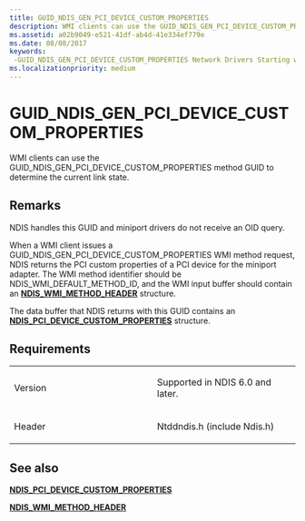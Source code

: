 ```yaml
---
title: GUID_NDIS_GEN_PCI_DEVICE_CUSTOM_PROPERTIES
description: WMI clients can use the GUID_NDIS_GEN_PCI_DEVICE_CUSTOM_PROPERTIES method GUID to determine the current link state.
ms.assetid: a02b9049-e521-41df-ab4d-41e334ef779e
ms.date: 08/08/2017
keywords: 
 -GUID_NDIS_GEN_PCI_DEVICE_CUSTOM_PROPERTIES Network Drivers Starting with Windows Vista
ms.localizationpriority: medium
---
```


# GUID\_NDIS\_GEN\_PCI\_DEVICE\_CUSTOM\_PROPERTIES


WMI clients can use the GUID\_NDIS\_GEN\_PCI\_DEVICE\_CUSTOM\_PROPERTIES method GUID to determine the current link state.

Remarks
-------

NDIS handles this GUID and miniport drivers do not receive an OID query.

When a WMI client issues a GUID\_NDIS\_GEN\_PCI\_DEVICE\_CUSTOM\_PROPERTIES WMI method request, NDIS returns the PCI custom properties of a PCI device for the miniport adapter. The WMI method identifier should be NDIS\_WMI\_DEFAULT\_METHOD\_ID, and the WMI input buffer should contain an [**NDIS\_WMI\_METHOD\_HEADER**](https://docs.microsoft.com/windows-hardware/drivers/ddi/content/ntddndis/ns-ntddndis-_ndis_wmi_method_header) structure.

The data buffer that NDIS returns with this GUID contains an [**NDIS\_PCI\_DEVICE\_CUSTOM\_PROPERTIES**](https://docs.microsoft.com/windows-hardware/drivers/ddi/content/ntddndis/ns-ntddndis-_ndis_pci_device_custom_properties) structure.

Requirements
------------

<table>
<colgroup>
<col width="50%" />
<col width="50%" />
</colgroup>
<tbody>
<tr class="odd">
<td><p>Version</p></td>
<td><p>Supported in NDIS 6.0 and later.</p></td>
</tr>
<tr class="even">
<td><p>Header</p></td>
<td>Ntddndis.h (include Ndis.h)</td>
</tr>
</tbody>
</table>

## See also


[**NDIS\_PCI\_DEVICE\_CUSTOM\_PROPERTIES**](https://docs.microsoft.com/windows-hardware/drivers/ddi/content/ntddndis/ns-ntddndis-_ndis_pci_device_custom_properties)

[**NDIS\_WMI\_METHOD\_HEADER**](https://docs.microsoft.com/windows-hardware/drivers/ddi/content/ntddndis/ns-ntddndis-_ndis_wmi_method_header)

 

 




